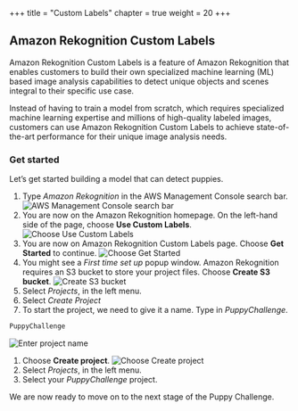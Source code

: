 +++
title = "Custom Labels"
chapter = true
weight = 20
+++

## Amazon Rekognition Custom Labels

Amazon Rekognition Custom Labels is a feature of Amazon Rekognition that enables customers to build their own specialized machine learning (ML) based image analysis capabilities to detect unique objects and scenes integral to their specific use case. 

Instead of having to train a model from scratch, which requires specialized machine learning expertise and millions of high-quality labeled images, customers can use Amazon Rekognition Custom Labels to achieve state-of-the-art performance for their unique image analysis needs.

### Get started

Let’s get started building a model that can detect puppies.

1. Type *Amazon Rekognition* in the AWS Management Console search bar.
![AWS Management Console search bar](20_custom_labels/images/create-project-01.jpg "AWS Management Console search bar")
2. You are now on the Amazon Rekognition homepage. On the left-hand side of the page, choose **Use Custom Labels**.
![Choose Use Custom Labels](20_custom_labels/images/create-project-02.jpg "Choose Use Custom Labels")
3. You are now on Amazon Rekognition Custom Labels page. Choose **Get Started** to continue.
![Choose Get Started](20_custom_labels/images/create-project-03.jpg "Choose Get Started")
4. You might see a *First time set up* popup window. Amazon Rekognition requires an S3 bucket to store your project files. Choose **Create S3 bucket**.
![Create S3 bucket](20_custom_labels/images/create-project-04.jpg "Create S3 bucket")
6. Select *Projects*, in the left menu.
7. Select *Create Project*
8. To start the project, we need to give it a name. Type in *PuppyChallenge*.
```bash
PuppyChallenge
```
![Enter project name](20_custom_labels/images/create-project-05.jpg "Enter project name")
1. Choose **Create project**.
![Choose Create project](20_custom_labels/images/create-project-06.jpg "Choose Create project")
2. Select *Projects*, in the left menu.
3. Select your *PuppyChallenge* project.

We are now ready to move on to the next stage of the Puppy Challenge.
